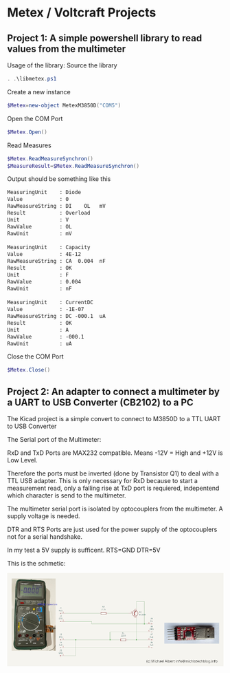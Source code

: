 #  Metex / Voltcraft Projects

## Project 1: A simple powershell library to read values from the multimeter

Usage of the library:
Source the library
```powershell
. .\libmetex.ps1
```
Create a new instance
```powershell
$Metex=new-object MetexM3850D("COM5")
```
Open the COM Port 
```powershell
$Metex.Open()
```
Read Measures
```powershell
$Metex.ReadMeasureSynchron()
$MeasureResult=$Metex.ReadMeasureSynchron()
```
Output should be something like this
```
MeasuringUnit    : Diode
Value            : 0
RawMeasureString : DI    OL   mV
Result           : Overload
Unit             : V
RawValue         : OL
RawUnit          : mV

MeasuringUnit    : Capacity
Value            : 4E-12
RawMeasureString : CA  0.004  nF
Result           : OK
Unit             : F
RawValue         : 0.004
RawUnit          : nF

MeasuringUnit    : CurrentDC
Value            : -1E-07
RawMeasureString : DC -000.1  uA
Result           : OK
Unit             : A
RawValue         : -000.1
RawUnit          : uA
```
Close the COM Port 
```powershell
$Metex.Close()
```

## Project 2: An adapter to connect a multimeter by a UART to USB Converter (CB2102) to a PC
The Kicad project is a simple convert to connect to M3850D to a TTL UART to USB Converter

The Serial port of the Multimeter:

 
RxD and TxD Ports are MAX232 compatible. Means -12V = High and +12V is Low Level. 

Therefore the ports must be inverted (done by Transistor Q1) to deal with a TTL USB adapter. This is only necessary for RxD because to start a measurement read, only a falling rise at TxD port is requiered, indepentend which character is send to the multimeter.

The multimeter serial port is isolated by optocouplers from the multimeter. A supply voltage is needed. 

DTR and RTS Ports are just used for the power supply of the optocouplers not for a serial handshake.

In my test a 5V supply is sufficent. RTS=GND DTR=5V

This is the schmetic:

<img src="./UART2USB/Schematic-Metex-M3850D-to-TTL.png" alt="Metex UART 2 USB Adapter">

 
